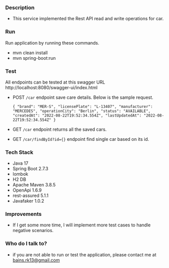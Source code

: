 ### Description
* This service implemented the Rest API read and write operations for car.

### Run
Run application by running these commands.
* mvn clean install
* mvn spring-boot:run

### Test
All endpoints can be tested at this swagger URL http://localhost:8080/swagger-ui/index.html 
* POST `/car` endpoint save care details. Below is the sample request.

    `{
      "brand": "MER-S",
      "licensePlate": "L-13407",
      "manufacturer": "MERCEDES",
      "operationCity": "Berlin",
      "status": "AVAILABLE",
      "createdAt": "2022-08-22T19:52:34.554Z",
      "lastUpdatedAt": "2022-08-22T19:52:34.554Z"
      }`

* GET `/car`  endpoint returns all the saved cars.
* GET `/car/findById?id={}` endpoint find single car based on its id.

### Tech Stack
* Java 17
* Spring Boot 2.7.3
* lombok
* H2 DB
* Apache Maven 3.8.5
* OpenApi 1.6.9
* rest-assured 5.1.1
* Javafaker 1.0.2

### Improvements
* If I get some more time, I will implement more test cases to handle negative scenarios.

### Who do I talk to? ###
* if you are not able to run or test the application, please contact me at bains.rk13@gmail.com